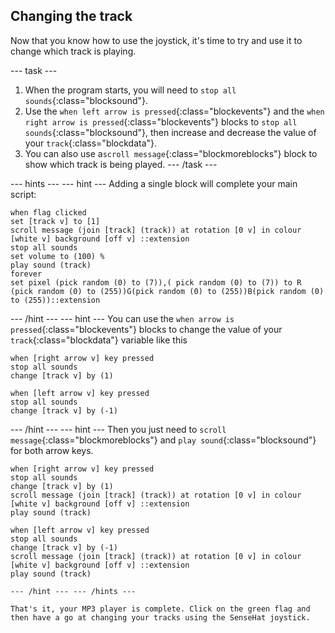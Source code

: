 ## Changing the track

Now that you know how to use the joystick, it's time to try and use it to change which track is playing.

--- task ---
1. When the program starts, you will need to `stop all sounds`{:class="blocksound"}.
2. Use the `when left arrow is pressed`{:class="blockevents"} and the `when right arrow is pressed`{:class="blockevents"} blocks to `stop all sounds`{:class="blocksound"}, then increase and decrease the value of your `track`{:class="blockdata"}.
3. You can also use a`scroll message`{:class="blockmoreblocks"} block to show which track is being played.
--- /task ---

--- hints --- --- hint ---
Adding a single block will complete your main script:
```blocks
when flag clicked
set [track v] to [1]
scroll message (join [track] (track)) at rotation [0 v] in colour [white v] background [off v] ::extension
stop all sounds
set volume to (100) %
play sound (track)
forever
set pixel (pick random (0) to (7)),( pick random (0) to (7)) to R (pick random (0) to (255))G(pick random (0) to (255))B(pick random (0) to (255))::extension
```
--- /hint --- --- hint ---
You can use the `when arrow is pressed`{:class="blockevents"} blocks to change the value of your `track`{:class="blockdata"} variable like this
```blocks
when [right arrow v] key pressed
stop all sounds
change [track v] by (1)

when [left arrow v] key pressed
stop all sounds
change [track v] by (-1)
```
--- /hint --- --- hint ---
Then you just need to `scroll message`{:class="blockmoreblocks"} and `play sound`{:class="blocksound"} for both arrow keys.

```blocks
when [right arrow v] key pressed
stop all sounds
change [track v] by (1)
scroll message (join [track] (track)) at rotation [0 v] in colour [white v] background [off v] ::extension
play sound (track)

when [left arrow v] key pressed
stop all sounds
change [track v] by (-1)
scroll message (join [track] (track)) at rotation [0 v] in colour [white v] background [off v] ::extension
play sound (track)
```
```
--- /hint --- --- /hints ---

That's it, your MP3 player is complete. Click on the green flag and then have a go at changing your tracks using the SenseHat joystick.
